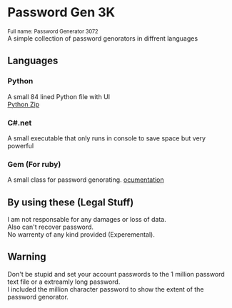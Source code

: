 # Password Gen 3K
<sup>Full name: Password Generator 3072</sup><br/>
A simple collection of password genorators in diffrent languages
## Languages
### Python
A small 84 lined Python file with UI<br/>
<a href="https://github.com/Haz001/PasswordGenorator3072/archive/1.zip">Python Zip</a>
### C#.net
A small executable that only runs in console to save space but very powerful
### Gem (For ruby)
A small class for password genorating.
[ocumentation](gem.md)
## By using these (Legal Stuff)
I am not responsable for any damages or loss of data.<br/>
Also can't recover password.<br/>
No warrenty of any kind provided (Experemental).
## Warning
Don't be stupid and set your account passwords to the 1 million password text file or a extreamly long password.<br/>
I included the million character password to show the extent of the password genorator.

